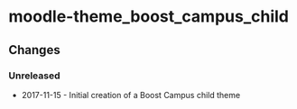 moodle-theme_boost_campus_child
===============================

Changes
-------

### Unreleased

* 2017-11-15 - Initial creation of a Boost Campus child theme
